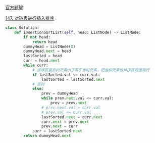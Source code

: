 [官方题解](https://leetcode-cn.com/problems/insertion-sort-list/solution/dui-lian-biao-jin-xing-cha-ru-pai-xu-by-leetcode-s/)

[147. 对链表进行插入排序](https://leetcode-cn.com/problems/insertion-sort-list/)

```python
class Solution:
    def insertionSortList(self, head: ListNode) -> ListNode:
        if not head:
            return head
        dummyHead = ListNode(0)
        dummyHead.next = head
        lastSorted = head
        curr = head.next
        while curr:
            # 排序区最后的元素小于等于当前元素，把当前元素放排序区后面就行
            if lastSorted.val <= curr.val:
                lastSorted = lastSorted.next
            # 否则
            else:
                prev = dummyHead
                while prev.next.val <= curr.val:
                    prev = prev.next
                # prev.next.val > curr.val
                # prev.val <= curr.val
                lastSorted.next = curr.next
                curr.next = prev.next
                prev.next = curr
            curr = lastSorted.next
        return dummyHead.next
```